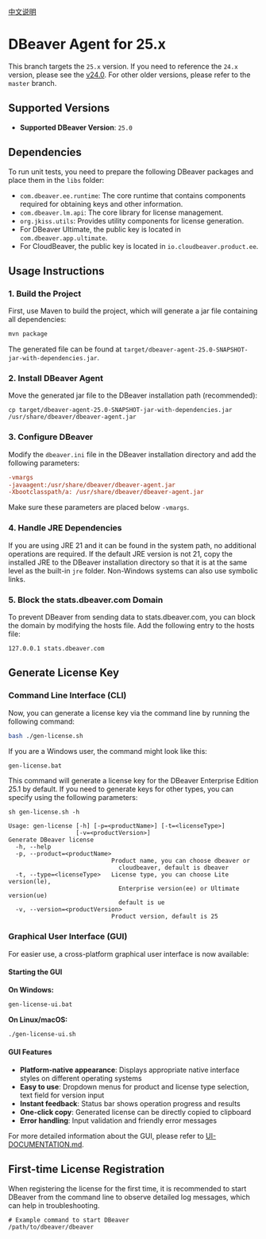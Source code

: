 [中文说明](README.md)

# DBeaver Agent for 25.x

This branch targets the `25.x` version. If you need to reference the `24.x` version, please see the [v24.0](https://github.com/wgzhao/dbeaver-agent/tree/v24.0). For other older
versions, please refer to the `master` branch.

## Supported Versions

- **Supported DBeaver Version**: `25.0`

## Dependencies

To run unit tests, you need to prepare the following DBeaver packages and place them in the `libs` folder:

- `com.dbeaver.ee.runtime`: The core runtime that contains components required for obtaining keys and other information.
- `com.dbeaver.lm.api`: The core library for license management.
- `org.jkiss.utils`: Provides utility components for license generation.
- For DBeaver Ultimate, the public key is located in `com.dbeaver.app.ultimate`.
- For CloudBeaver, the public key is located in `io.cloudbeaver.product.ee`.

## Usage Instructions

### 1. Build the Project

First, use Maven to build the project, which will generate a jar file containing all dependencies:

```bash
mvn package
```

The generated file can be found at `target/dbeaver-agent-25.0-SNAPSHOT-jar-with-dependencies.jar`.

### 2. Install DBeaver Agent

Move the generated jar file to the DBeaver installation path (recommended):

```shell
cp target/dbeaver-agent-25.0-SNAPSHOT-jar-with-dependencies.jar /usr/share/dbeaver/dbeaver-agent.jar
```

### 3. Configure DBeaver

Modify the `dbeaver.ini` file in the DBeaver installation directory and add the following parameters:

```ini
-vmargs
-javaagent:/usr/share/dbeaver/dbeaver-agent.jar
-Xbootclasspath/a: /usr/share/dbeaver/dbeaver-agent.jar
```

Make sure these parameters are placed below `-vmargs`.

### 4. Handle JRE Dependencies

If you are using JRE 21 and it can be found in the system path, no additional operations are required. If the default JRE version is not 21, copy the installed JRE to the DBeaver
installation directory so that it is at the same level as the built-in `jre` folder. Non-Windows systems can also use symbolic links.

### 5. Block the stats.dbeaver.com Domain

To prevent DBeaver from sending data to stats.dbeaver.com, you can block the domain by modifying the hosts file. Add the following entry to the hosts file:

```shell
127.0.0.1 stats.dbeaver.com
```

## Generate License Key

### Command Line Interface (CLI)

Now, you can generate a license key via the command line by running the following command:

```bash
bash ./gen-license.sh
```

If you are a Windows user, the command might look like this:

```cmd
gen-license.bat
```

This command will generate a license key for the DBeaver Enterprise Edition 25.1 by default. If you need to generate keys for other types, you can specify using the following parameters:

```shell
sh gen-license.sh -h

Usage: gen-license [-h] [-p=<productName>] [-t=<licenseType>]
                   [-v=<productVersion>]
Generate DBeaver license
  -h, --help
  -p, --product=<productName>
                             Product name, you can choose dbeaver or
                               cloudbeaver, default is dbeaver
  -t, --type=<licenseType>   License type, you can choose Lite version(le),
                               Enterprise version(ee) or Ultimate version(ue)
                               default is ue
  -v, --version=<productVersion>
                             Product version, default is 25
```

### Graphical User Interface (GUI)

For easier use, a cross-platform graphical user interface is now available:

#### Starting the GUI

**On Windows:**
```cmd
gen-license-ui.bat
```

**On Linux/macOS:**
```bash
./gen-license-ui.sh
```

#### GUI Features

- **Platform-native appearance**: Displays appropriate native interface styles on different operating systems
- **Easy to use**: Dropdown menus for product and license type selection, text field for version input
- **Instant feedback**: Status bar shows operation progress and results
- **One-click copy**: Generated license can be directly copied to clipboard
- **Error handling**: Input validation and friendly error messages

For more detailed information about the GUI, please refer to [UI-DOCUMENTATION.md](UI-DOCUMENTATION.md).

## First-time License Registration

When registering the license for the first time, it is recommended to start DBeaver from the command line to observe detailed log messages, which can help in troubleshooting.

```shell
# Example command to start DBeaver
/path/to/dbeaver/dbeaver
```
